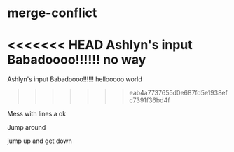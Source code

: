 # merge-conflict

<<<<<<< HEAD
Ashlyn's input Babadoooo!!!!!! no way
=======
Ashlyn's input Babadoooo!!!!!! hellooooo world
>>>>>>> eab4a7737655d0e687fd5e1938efc7391f36bd4f

Mess with lines a ok

Jump around
 
jump up and get down
